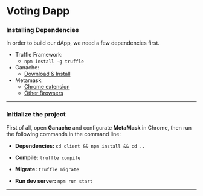 # Voting Dapp

### Installing Dependencies
In order to build our dApp, we need a few dependencies first.
* Truffle Framework:
    * ```npm install -g truffle```
* Ganache:
    * [Download & Install](https://truffleframework.com/ganache)
* Metamask:
    * [Chrome extension](https://chrome.google.com/webstore/detail/metamask/nkbihfbeogaeaoehlefnkodbefgpgknn?hl=en)
    * [Other Browsers](https://metamask.io/)

---

### Initialize the project
First of all, open **Ganache** and configurate **MetaMask** in Chrome, then run the following commands in the command line:

* **Dependencies:** ```cd client && npm install && cd ..```

* **Compile:** ```truffle compile```

* **Migrate:** ```truffle migrate```

* **Run dev server:** ```npm run start```

---
